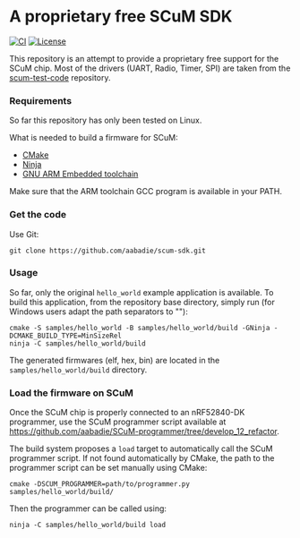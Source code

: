 # A proprietary free SCuM SDK

[![CI][ci-badge]][ci-link]
[![License][license-badge]][license-link]

This repository is an attempt to provide a proprietary free support for the
SCuM chip.
Most of the drivers (UART, Radio, Timer, SPI) are taken from the
[scum-test-code](https://github.com/PisterLab/scum-test-code) repository.

### Requirements

So far this repository has only been tested on Linux.

What is needed to build a firmware for SCuM:
- [CMake](https://cmake.org/)
- [Ninja](https://ninja-build.org/)
- [GNU ARM Embedded toolchain](https://developer.arm.com/downloads/-/arm-gnu-toolchain-downloads)

Make sure that the ARM toolchain GCC program is available in your PATH.

### Get the code

Use Git:
```
git clone https://github.com/aabadie/scum-sdk.git
```

### Usage

So far, only the original `hello_world` example application is available. To
build this application, from the repository base directory, simply run
(for Windows users adapt the path separators to "\"):

```
cmake -S samples/hello_world -B samples/hello_world/build -GNinja -DCMAKE_BUILD_TYPE=MinSizeRel
ninja -C samples/hello_world/build
```

The generated firmwares (elf, hex, bin) are located in the `samples/hello_world/build` directory.

### Load the firmware on SCuM

Once the SCuM chip is properly connected to an nRF52840-DK programmer, use the
SCuM programmer script available at https://github.com/aabadie/SCuM-programmer/tree/develop_12_refactor.

The build system proposes a `load` target to automatically call the SCuM programmer
script.
If not found automatically by CMake, the path to the programmer script can be set
manually using CMake:

```
cmake -DSCUM_PROGRAMMER=path/to/programmer.py samples/hello_world/build/
```

Then the programmer can be called using:

```
ninja -C samples/hello_world/build load
```

[ci-badge]: https://github.com/aabadie/scum-sdk/workflows/CI/badge.svg
[ci-link]: https://github.com/aabadie/scum-sdk/actions?query=workflow%3ACI+branch%3Amain
[license-badge]: https://img.shields.io/github/license/aabadie/scum-sdk
[license-link]: https://github.com/aabadie/scum-sdk/blob/main/LICENSE.txt
